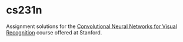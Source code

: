# cs231n
Assignment solutions for the [Convolutional Neural Networks for Visual Recognition](cs231n.stanford.edu/) course offered at Stanford.

